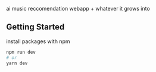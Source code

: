 ai music reccomendation webapp + whatever it grows into 

## Getting Started

install packages with npm

```bash
npm run dev
# or
yarn dev
```
